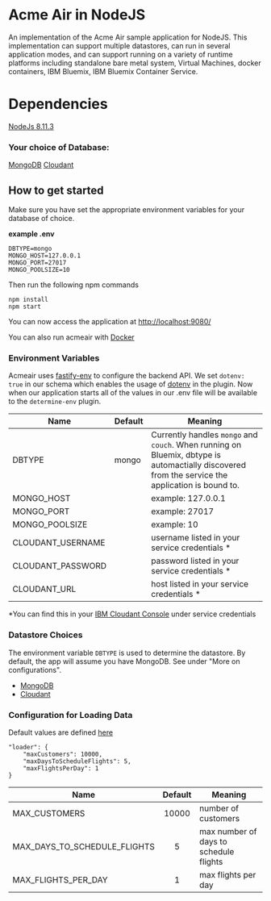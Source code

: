 # Acme Air in NodeJS 

An implementation of the Acme Air sample application for NodeJS.  This implementation can support multiple datastores, can run in several application modes, and can support running on a variety of runtime platforms including standalone bare metal  system, Virtual Machines, docker containers, IBM Bluemix, IBM Bluemix Container Service.

# Dependencies
[NodeJs 8.11.3](https://nodejs.org/en/download/)

### Your choice of Database:
[MongoDB](http://www.mongodb.org) 
[Cloudant](http://cloudant.com) 

## How to get started
Make sure you have set the appropriate environment variables for your database of choice.

**example .env**
```
DBTYPE=mongo
MONGO_HOST=127.0.0.1
MONGO_PORT=27017
MONGO_POOLSIZE=10
```
Then run the following npm commands
```
npm install
npm start
```
You can now access the application at [http://localhost:9080/](http://localhost:9080/)

You can also run acmeair with [Docker](README_Docker.md)

### Environment Variables
Acmeair uses [fastify-env](https://github.com/fastify/fastify-env) to configure the backend API.  We set `dotenv: true` in our schema which enables the usage of [dotenv](https://github.com/motdotla/dotenv) in the plugin. Now when our application starts all of the values in our .env file will be available to the `determine-env` plugin.

Name | Default | Meaning
--- | --- | ---
DBTYPE | mongo | Currently handles `mongo` and `couch`. When running on Bluemix, dbtype is automactially discovered from the service the application is bound to.
MONGO_HOST||example: 127.0.0.1
MONGO_PORT||example: 27017
MONGO_POOLSIZE||example: 10
CLOUDANT_USERNAME||username listed in your service credentials *
CLOUDANT_PASSWORD||password listed in your service credentials *
CLOUDANT_URL||host listed in your service credentials *

*You can find this in your [IBM Cloudant Console](https://console.bluemix.net/services/) under service credentials

### Datastore Choices
The environment variable `DBTYPE` is used to determine the datastore. By default, the app will assume you have MongoDB. See under "More on configurations".

* [MongoDB](http://www.mongodb.org) 
* [Cloudant](http://cloudant.com) 

### Configuration for Loading Data
Default values are defined [here](settings.json)
```
"loader": {
	"maxCustomers": 10000,
	"maxDaysToScheduleFlights": 5,
	"maxFlightsPerDay": 1
}
```
Name | Default | Meaning
--- |:---:| ---
MAX_CUSTOMERS | 10000 |  number of customers
MAX_DAYS_TO_SCHEDULE_FLIGHTS | 5 | max number of days to schedule flights
MAX_FLIGHTS_PER_DAY | 1 | max flights per day
